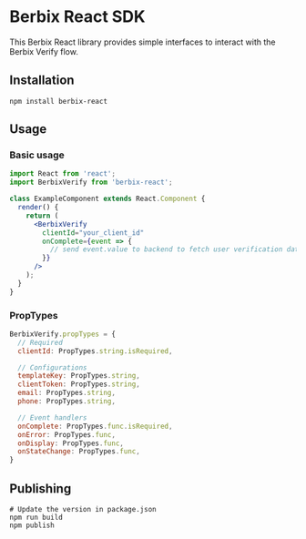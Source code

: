 # Berbix React SDK

This Berbix React library provides simple interfaces to interact with the Berbix Verify flow.

## Installation

    npm install berbix-react

## Usage

### Basic usage

```jsx
import React from 'react';
import BerbixVerify from 'berbix-react';

class ExampleComponent extends React.Component {
  render() {
    return (
      <BerbixVerify
        clientId="your_client_id"
        onComplete={event => {
          // send event.value to backend to fetch user verification data
        }}
      />
    );
  }
}
```

### PropTypes

```js
BerbixVerify.propTypes = {
  // Required
  clientId: PropTypes.string.isRequired,

  // Configurations
  templateKey: PropTypes.string,
  clientToken: PropTypes.string,
  email: PropTypes.string,
  phone: PropTypes.string,

  // Event handlers
  onComplete: PropTypes.func.isRequired,
  onError: PropTypes.func,
  onDisplay: PropTypes.func,
  onStateChange: PropTypes.func,
}
```

## Publishing

    # Update the version in package.json
    npm run build
    npm publish
